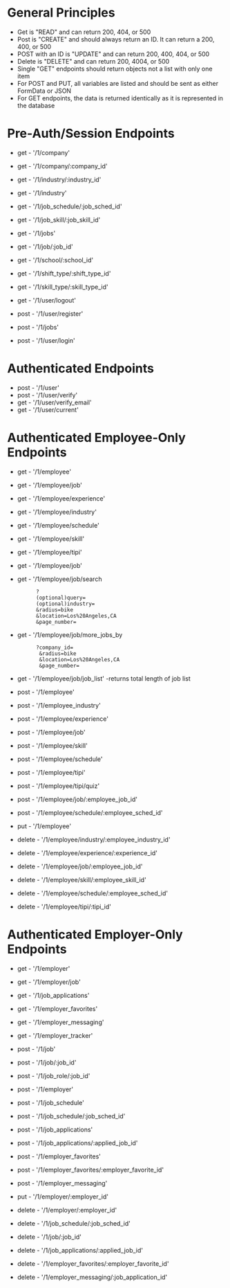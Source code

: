 # General Principles #
* Get is "READ" and can return 200, 404, or 500
* Post is "CREATE" and should always return an ID. It can return a 200, 400, or 500
* POST with an ID is "UPDATE" and can return 200, 400, 404, or 500
* Delete is "DELETE" and can return 200, 4004, or 500
* Single "GET" endpoints should return objects not a list with only one item
* For POST and PUT, all variables are listed and should be sent as either FormData or JSON
* For GET endpoints, the data is returned identically as it is represented in the database

# Pre-Auth/Session Endpoints #
* get - '/1/company'
* get - '/1/company/:company_id'
* get - '/1/industry/:industry_id'
* get - '/1/industry'
* get - '/1/job_schedule/:job_sched_id'
* get - '/1/job_skill/:job_skill_id'
* get - '/1/jobs'
* get - '/1/job/:job_id'
* get - '/1/school/:school_id'
* get - '/1/shift_type/:shift_type_id'
* get - '/1/skill_type/:skill_type_id'
* get - '/1/user/logout'

* post - '/1/user/register'
* post - '/1/jobs'
* post - '/1/user/login'

# Authenticated Endpoints #
* post - '/1/user'
* post - '/1/user/verify'
* get - '/1/user/verify_email'
* get - '/1/user/current'

# Authenticated Employee-Only Endpoints #
* get - '/1/employee'
* get - '/1/employee/job'
* get - '/1/employee/experience'
* get - '/1/employee/industry'
* get - '/1/employee/schedule'
* get - '/1/employee/skill'
* get - '/1/employee/tipi'
* get - '/1/employee/job'

* get - '/1/employee/job/search

            ?
            (optional)query=
            (optional)industry=
            &radius=bike
            &location=Los%20Angeles,CA
            &page_number=

* get - '/1/employee/job/more_jobs_by

            ?company_id=
             &radius=bike
             &location=Los%20Angeles,CA
             &page_number=

* get - '/1/employee/job/job_list'
  -returns total length of job list


* post - '/1/employee'
* post - '/1/employee_industry'
* post - '/1/employee/experience'
* post - '/1/employee/job'
* post - '/1/employee/skill'
* post - '/1/employee/schedule'
* post - '/1/employee/tipi'
* post - '/1/employee/tipi/quiz'
* post - '/1/employee/job/:employee_job_id'
* post - '/1/employee/schedule/:employee_sched_id'

* put - '/1/employee'

* delete - '/1/employee/industry/:employee_industry_id'
* delete - '/1/employee/experience/:experience_id'
* delete - '/1/employee/job/:employee_job_id'
* delete - '/1/employee/skill/:employee_skill_id'
* delete - '/1/employee/schedule/:employee_sched_id'
* delete - '/1/employee/tipi/:tipi_id'

# Authenticated Employer-Only Endpoints #
* get - '/1/employer'
* get - '/1/employer/job'
* get - '/1/job_applications'
* get - '/1/employer_favorites'
* get - '/1/employer_messaging'
* get - '/1/employer_tracker'


* post - '/1/job'
* post - '/1/job/:job_id'
* post - '/1/job_role/:job_id'
* post - '/1/employer'
* post - '/1/job_schedule'
* post - '/1/job_schedule/:job_sched_id'
* post - '/1/job_applications'
* post - '/1/job_applications/:applied_job_id'
* post - '/1/employer_favorites'
* post - '/1/employer_favorites/:employer_favorite_id'
* post - '/1/employer_messaging'



* put - '/1/employer/:employer_id'

* delete - '/1/employer/:employer_id'
* delete - '/1/job_schedule/:job_sched_id'
* delete - '/1/job/:job_id'
* delete - '/1/job_applications/:applied_job_id'
* delete - '/1/employer_favorites/:employer_favorite_id'
* delete - '/1/employer_messaging/:job_application_id'


